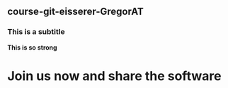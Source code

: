 ## course-git-eisserer-GregorAT

### This is a subtitle

**This is so strong**
# Join us now and share the software
